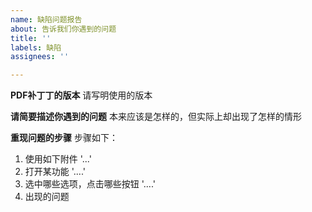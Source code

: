 ```yaml
---
name: 缺陷问题报告
about: 告诉我们你遇到的问题
title: ''
labels: 缺陷
assignees: ''

---
```


**PDF补丁丁的版本**
请写明使用的版本

**请简要描述你遇到的问题**
本来应该是怎样的，但实际上却出现了怎样的情形

**重现问题的步骤**
步骤如下：
1. 使用如下附件 '...'
2. 打开某功能 '....'
3. 选中哪些选项，点击哪些按钮 '....'
4. 出现的问题
